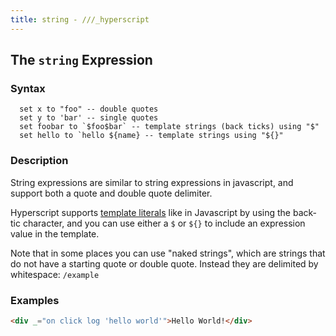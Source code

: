```yaml
---
title: string - ///_hyperscript
---
```


## The `string` Expression

### Syntax

```hyperscript
  set x to "foo" -- double quotes
  set y to 'bar' -- single quotes
  set foobar to `$foo$bar` -- template strings (back ticks) using "$"
  set hello to `hello ${name} -- template strings using "${}"
```

### Description

String expressions are similar to string expressions in javascript, and support both a quote and double quote delimiter.

Hyperscript supports [template literals](https://developer.mozilla.org/en-US/docs/Web/JavaScript/Reference/Template_literals)
like in Javascript by using the back-tic character, and you can use either a `$` or `${}` to include an expression value in the template.

Note that in some places you can use "naked strings", which are strings that do not have a starting quote or double quote.
Instead they are delimited by whitespace: `/example`

### Examples

```html
<div _="on click log 'hello world'">Hello World!</div>
```
